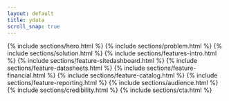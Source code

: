 ```yaml
---
layout: default
title: ydata
scroll_snap: true
---
```


{% include sections/hero.html %}
{% include sections/problem.html %}
{% include sections/solution.html %}
{% include sections/features-intro.html %}
{% include sections/feature-sitedashboard.html %}
{% include sections/feature-datasheets.html %}
{% include sections/feature-financial.html %}
{% include sections/feature-catalog.html %}
{% include sections/feature-reporting.html %}
{% include sections/audience.html %}
{% include sections/credibility.html %}
{% include sections/cta.html %}

